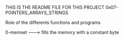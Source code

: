 THIS IS THE README FILE FOR THIS PROJECT 
0x07-POINTERS_ARRAYS_STRINGS

Role of the differents functions and programs

0-memset ---> fills the memory with a constant byte
